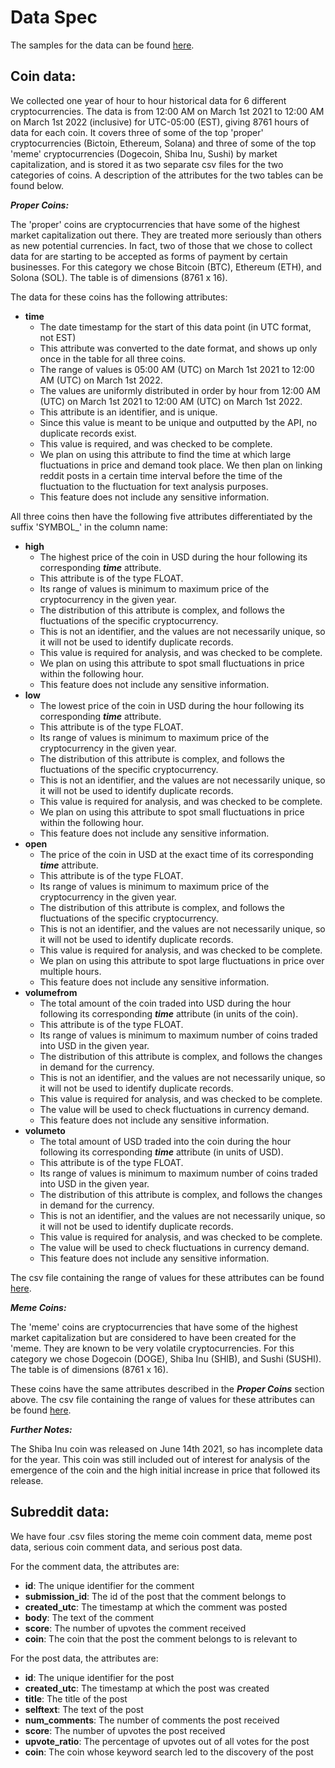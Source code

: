 # Data Spec

The samples for the data can be found [here](sample).

## Coin data:

We collected one year of hour to hour historical data for 6 different cryptocurrencies. The data is from 12:00 AM on March 1st 2021 to 12:00 AM on March 1st 2022 (inclusive) for UTC-05:00 (EST), giving 8761 hours of data for each coin. It covers three of some of the top 'proper' cryptocurrencies (Bictoin, Ethereum, Solana) and three of some of the top 'meme' cryptocurrencies (Dogecoin, Shiba Inu, Sushi) by market capitalization, and is stored it as two separate csv files for the two categories of coins. A description of the attributes for the two tables can be found below.

***Proper Coins:***

The 'proper' coins are cryptocurrencies that have some of the highest market capitalization out there. They are treated more seriously than others as new potential currencies. In fact, two of those that we chose to collect data for are starting to be accepted as forms of payment by certain businesses. For this category we chose Bitcoin (BTC), Ethereum (ETH), and Solona (SOL). The table is of dimensions (8761 x 16).

The data for these coins has the following attributes:
- **time**
  - The date timestamp for the start of this data point (in UTC format, not EST)
  - This attribute was converted to the date format, and shows up only once in the table for all three coins.
  - The range of values is 05:00 AM (UTC) on March 1st 2021 to 12:00 AM (UTC) on March 1st 2022.
  - The values are uniformly distributed in order by hour from 12:00 AM (UTC) on March 1st 2021 to 12:00 AM (UTC) on March 1st 2022.
  - This attribute is an identifier, and is unique. 
  - Since this value is meant to be unique and outputted by the API, no duplicate records exist.
  - This value is required, and was checked to be complete.
  - We plan on using this attribute to find the time at which large fluctuations in price and demand took place. We then plan on linking reddit posts in a certain time interval before the time of the fluctuation to the fluctuation for text analysis purposes.
  -  This feature does not include any sensitive information.

All three coins then have the following five attributes differentiated by the suffix 'SYMBOL_' in the column name:

- **high**
  - The highest price of the coin in USD during the hour following its corresponding ***time*** attribute.
  - This attribute is of the type FLOAT.
  - Its range of values is minimum to maximum price of the cryptocurrency in the given year.
  - The distribution of this attribute is complex, and follows the fluctuations of the specific cryptocurrency.
  - This is not an identifier, and the values are not necessarily unique, so it will not be used to identify duplicate records.
  - This value is required for analysis, and was checked to be complete.
  - We plan on using this attribute to spot small fluctuations in price within the following hour.
  - This feature does not include any sensitive information.
- **low**
  - The lowest price of the coin in USD during the hour following its corresponding ***time*** attribute.
  - This attribute is of the type FLOAT.
  - Its range of values is minimum to maximum price of the cryptocurrency in the given year.
  - The distribution of this attribute is complex, and follows the fluctuations of the specific cryptocurrency.
  - This is not an identifier, and the values are not necessarily unique, so it will not be used to identify duplicate records.
  - This value is required for analysis, and was checked to be complete.
  - We plan on using this attribute to spot small fluctuations in price within the following hour.
  - This feature does not include any sensitive information.
- **open**
  - The price of the coin in USD at the exact time of its corresponding ***time*** attribute.
  - This attribute is of the type FLOAT.
  - Its range of values is minimum to maximum price of the cryptocurrency in the given year.
  - The distribution of this attribute is complex, and follows the fluctuations of the specific cryptocurrency.
  - This is not an identifier, and the values are not necessarily unique, so it will not be used to identify duplicate records.
  - This value is required for analysis, and was checked to be complete.
  - We plan on using this attribute to spot large fluctuations in price over multiple hours.
  - This feature does not include any sensitive information.
- **volumefrom**
  - The total amount of the coin traded into USD during the hour following its corresponding ***time*** attribute (in units of the coin).
  - This attribute is of the type FLOAT.
  - Its range of values is minimum to maximum number of coins traded into USD in the given year.
  - The distribution of this attribute is complex, and follows the changes in demand for the currency.
  - This is not an identifier, and the values are not necessarily unique, so it will not be used to identify duplicate records.
  - This value is required for analysis, and was checked to be complete.
  - The value will be used to check fluctuations in currency demand.
  - This feature does not include any sensitive information.
- **volumeto**
  - The total amount of USD traded into the coin during the hour following its corresponding ***time*** attribute (in units of USD).
  - This attribute is of the type FLOAT.
  - Its range of values is minimum to maximum number of coins traded into USD in the given year.
  - The distribution of this attribute is complex, and follows the changes in demand for the currency.
  - This is not an identifier, and the values are not necessarily unique, so it will not be used to identify duplicate records.
  - This value is required for analysis, and was checked to be complete.
  - The value will be used to check fluctuations in currency demand.
  - This feature does not include any sensitive information.

The csv file containing the range of values for these attributes can be found [here](sample/range/proper_coin_range.csv).

***Meme Coins:***

The 'meme' coins are cryptocurrencies that have some of the highest market capitalization but are considered to have been created for the 'meme. They are known to be very volatile cryptocurrencies. For this category we chose Dogecoin (DOGE), Shiba Inu (SHIB), and Sushi (SUSHI). The table is of dimensions (8761 x 16).

These coins have the same attributes described in the ***Proper Coins*** section above. The csv file containing the range of values for these attributes can be found [here](sample/range/meme_coin_range.csv).

***Further Notes:***

The Shiba Inu coin was released on June 14th 2021, so has incomplete data for the year. This coin was still included out of interest for analysis of the emergence of the coin and the high initial increase in price that followed its release.

## Subreddit data:

We have four .csv files storing the meme coin comment data, meme post data, serious coin comment data, and serious post data.

For the comment data, the attributes are:
- **id**: The unique identifier for the comment
- **submission_id**: The id of the post that the comment belongs to
- **created_utc**: The timestamp at which the comment was posted
- **body**: The text of the comment
- **score**: The number of upvotes the comment received
- **coin**: The coin that the post the comment belongs to is relevant to

For the post data, the attributes are:
- **id**: The unique identifier for the post
- **created_utc**: The timestamp at which the post was created
- **title**: The title of the post
- **selftext**: The text of the post
- **num_comments**: The number of comments the post received
- **score**: The number of upvotes the post received 
- **upvote_ratio**: The percentage of upvotes out of all votes for the post
- **coin**: The coin whose keyword search led to the discovery of the post
